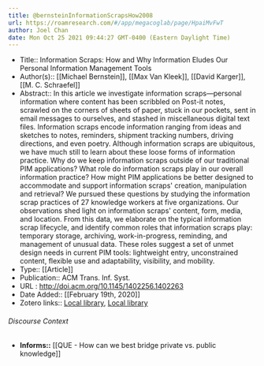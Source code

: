 ```yaml
---
title: @bernsteinInformationScrapsHow2008
url: https://roamresearch.com/#/app/megacoglab/page/HpaiMvFwT
author: Joel Chan
date: Mon Oct 25 2021 09:44:27 GMT-0400 (Eastern Daylight Time)
---
```


- Title:: Information Scraps: How and Why Information Eludes Our Personal Information Management Tools
- Author(s):: [[Michael Bernstein]], [[Max Van Kleek]], [[David Karger]], [[M. C. Schraefel]]
- Abstract:: In this article we investigate information scraps—personal information where content has been scribbled on Post-it notes, scrawled on the corners of sheets of paper, stuck in our pockets, sent in email messages to ourselves, and stashed in miscellaneous digital text files. Information scraps encode information ranging from ideas and sketches to notes, reminders, shipment tracking numbers, driving directions, and even poetry. Although information scraps are ubiquitous, we have much still to learn about these loose forms of information practice. Why do we keep information scraps outside of our traditional PIM applications? What role do information scraps play in our overall information practice? How might PIM applications be better designed to accommodate and support information scraps' creation, manipulation and retrieval? We pursued these questions by studying the information scrap practices of 27 knowledge workers at five organizations. Our observations shed light on information scraps' content, form, media, and location. From this data, we elaborate on the typical information scrap lifecycle, and identify common roles that information scraps play: temporary storage, archiving, work-in-progress, reminding, and management of unusual data. These roles suggest a set of unmet design needs in current PIM tools: lightweight entry, unconstrained content, flexible use and adaptability, visibility, and mobility.
- Type:: [[Article]]
- Publication:: ACM Trans. Inf. Syst.
- URL : http://doi.acm.org/10.1145/1402256.1402263
- Date Added:: [[February 19th, 2020]]
- Zotero links:: [Local library](zotero://select/groups/2451508/items/V7VI3EKS), [Local library](https://www.zotero.org/groups/2451508/items/V7VI3EKS)

###### Discourse Context

- **Informs::** [[QUE - How can we best bridge private vs. public knowledge]]
